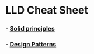 


# LLD Cheat Sheet
### - [Solid principles](Interview_Notes_and_Cheat_sheets/LLD/SOLID_Principles_CheatSheet.md)
### - [Design Patterns](Interview_Notes_and_Cheat_sheets/LLD/Design_Patterns_CheatSheet.md)

